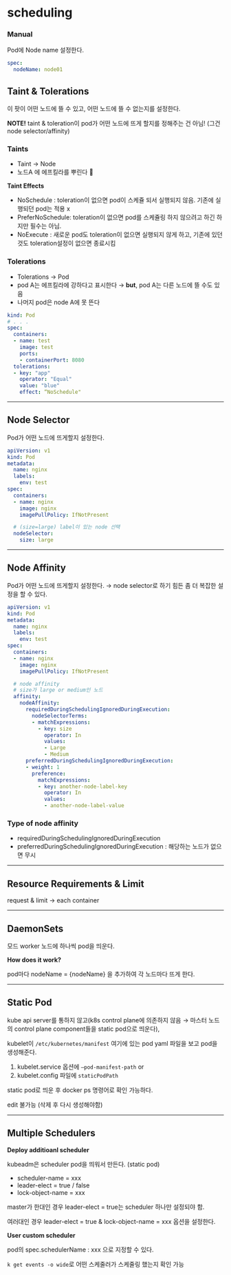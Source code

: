 # scheduling
### Manual

Pod에 Node name 설정한다. 

```yaml
spec:
  nodeName: node01
```

## Taint & Tolerations

이 팟이 어떤 노드에 뜰 수 있고, 어떤 노드에 뜰 수 없는지를 설정한다. 

**NOTE!** taint & toleration이 pod가 어떤 노드에 뜨게 할지를 정해주는 건 아님! (그건 node selector/affinity)



### **Taints**

- Taint → Node
- 노드A 에 에프킬라를 뿌린다 💩

**Taint Effects**

- NoSchedule : toleration이 없으면  pod이 스케쥴 되서 실행되지 않음. 기존에 실행되던 pod는 적용 x
- PreferNoSchedule: toleration이 없으면 pod를 스케쥴링 하지 않으려고 하긴 하지만 필수는 아님.
- NoExecute : 새로운 pod도 toleration이 없으면 실행되지 않게 하고, 기존에 있던 것도 toleration설정이 없으면 종료시킴

### **Tolerations**

- Tolerations → Pod
- pod A는 에프킬라에 강하다고 표시한다 → **but**, pod A는 다른 노드에 뜰 수도 있음
- 나머지 pod은 node A에 못 뜬다

```yaml
kind: Pod 
# . . .
spec:
  containers:
  - name: test
    image: test
    ports:
    - containerPort: 8080
  tolerations:
  - key: "app"
    operator: "Equal"
    value: "blue"
    effect: “NoSchedule"
```

---

## Node Selector

Pod가 어떤 노드에 뜨게할지 설정한다.

```yaml
apiVersion: v1
kind: Pod
metadata:
  name: nginx
  labels:
    env: test
spec:
  containers:
  - name: nginx
    image: nginx
    imagePullPolicy: IfNotPresent

  # (size=large) label이 있는 node 선택 
  nodeSelector:
    size: large
```

---

## Node Affinity

Pod가 어떤 노드에 뜨게할지 설정한다. → node selector로 하기 힘든 좀 더 복잡한 설정을 할 수 있다. 

```yaml
apiVersion: v1
kind: Pod
metadata:
  name: nginx
  labels:
    env: test
spec:
  containers:
  - name: nginx
    image: nginx
    imagePullPolicy: IfNotPresent

  # node affinity
  # size가 large or medium인 노드
  affinity:
    nodeAffinity:
      requiredDuringSchedulingIgnoredDuringExecution:
        nodeSelectorTerms:
        - matchExpressions:
          - key: size
            operator: In
            values:
            - Large
            - Medium
      preferredDuringSchedulingIgnoredDuringExecution:
      - weight: 1
        preference:
          matchExpressions:
          - key: another-node-label-key
            operator: In
            values:
            - another-node-label-value
```

### Type of node affinity

- requiredDuringSchedulingIgnoredDuringExecution
- preferredDuringSchedulingIgnoredDuringExecution : 해당하는 노드가 없으면 무시

---
## Resource Requirements & Limit

request & limit → each container

---

## DaemonSets

모드 worker 노드에 하나씩 pod을 띄운다. 

**How does it work?**

pod마다 nodeName = {nodeName} 을 추가하여 각 노드마다 뜨게 한다. 

---

## Static Pod

kube api server를 통하지 않고(k8s control plane에 의존하지 않음 → 마스터 노드의 control plane component들을 static pod으로 띄운다), 

kubelet이  `/etc/kubernetes/manifest`  여기에 있는 pod yaml 파일을 보고 pod을 생성해준다. 

1. kubelet.service 옵션에  `—pod-manifest-path`  or
2. kubelet.config 파일에 `staticPodPath`

static pod로 띄운 후 docker ps 명령어로 확인 가능하다. 

edit 불가능 (삭제 후 다시 생성해야함)

---

## Multiple Schedulers

**Deploy additioanl scheduler**

kubeadm은 scheduler pod을 띄워서 만든다. (static pod)

- scheduler-name = xxx
- leader-elect = true / false
- lock-object-name = xxx

master가 한대인 경우 leader-elect = true는 scheduler 하나만 설정되야 함. 

여러대인 경우 leader-elect = true & lock-object-name = xxx 옵션을 설정한다. 


**User custom scheduler**

pod의 spec.schedulerName : xxx 으로 지정할 수 있다. 

`k get events -o wide`로 어떤 스케줄러가 스케줄링 했는지 확인 가능
